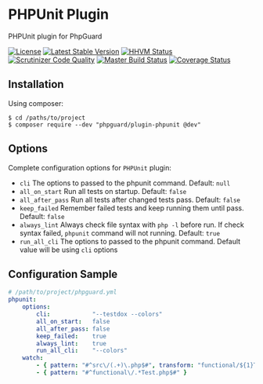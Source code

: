 # PHPUnit Plugin

PHPUnit plugin for PhpGuard

[![License](https://poser.pugx.org/phpguard/plugin-phpunit/license.png)](https://packagist.org/packages/phpguard/plugin-phpunit)
[![Latest Stable Version](https://poser.pugx.org/phpguard/plugin-phpunit/v/stable.png)](https://packagist.org/packages/phpguard/plugin-phpunit)
[![HHVM Status](http://hhvm.h4cc.de/badge/phpguard/plugin-phpunit.png)](http://hhvm.h4cc.de/package/phpguard/plugin-phpunit)
[![Scrutinizer Code Quality](https://scrutinizer-ci.com/g/phpguard/plugin-phpunit/badges/quality-score.png?b=master)](https://scrutinizer-ci.com/g/phpguard/plugin-phpunit/?branch=master)
[![Master Build Status](https://secure.travis-ci.org/phpguard/plugin-phpunit.png?branch=master)](http://travis-ci.org/phpguard/plugin-phpunit)
[![Coverage Status](https://coveralls.io/repos/phpguard/plugin-phpunit/badge.png?branch=master)](https://coveralls.io/r/phpguard/plugin-phpunit?branch=master)

## Installation

Using composer:
```shell
$ cd /paths/to/project
$ composer require --dev "phpguard/plugin-phpunit @dev"
```

## Options
Complete configuration options for `PHPUnit` plugin:
* `cli` The options to passed to the phpunit command. Default: `null`
* `all_on_start` Run all tests on startup. Default: `false`
* `all_after_pass` Run all tests after changed tests pass. Default: `false`
* `keep_failed` Remember failed tests and keep running them until pass. Default: `false`
* `always_lint` Always check file syntax with `php -l` before run. If check syntax failed, `phpunit` command will not running. Default: `true`
* `run_all_cli` The options to passed to the phpunit command. Default value will be using `cli` options

## Configuration Sample
```yaml
# /path/to/project/phpguard.yml
phpunit:
    options:
        cli:            "--testdox --colors"
        all_on_start:   false
        all_after_pass: false
        keep_failed:    true
        always_lint:    true
        run_all_cli:    "--colors"
    watch:
        - { pattern: "#^src\/(.+)\.php$#", transform: "functional/${1}Test.php" }
        - { pattern: "#^functional\/.*Test.php$#" }
```
